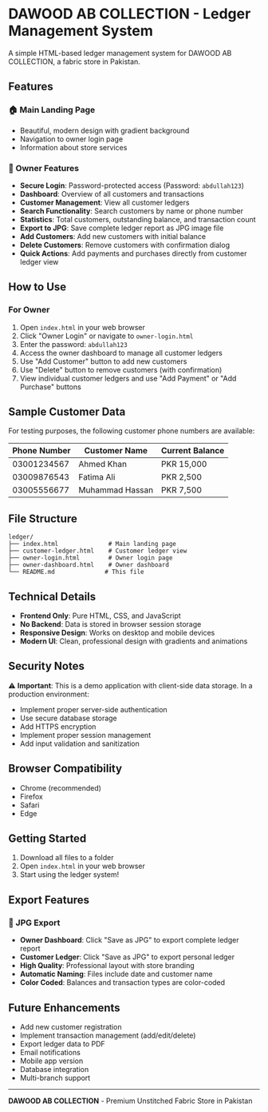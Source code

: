 # DAWOOD AB COLLECTION - Ledger Management System

A simple HTML-based ledger management system for DAWOOD AB COLLECTION, a fabric store in Pakistan.

## Features

### 🏠 Main Landing Page
- Beautiful, modern design with gradient background
- Navigation to owner login page
- Information about store services

### 👑 Owner Features
- **Secure Login**: Password-protected access (Password: `abdullah123`)
- **Dashboard**: Overview of all customers and transactions
- **Customer Management**: View all customer ledgers
- **Search Functionality**: Search customers by name or phone number
- **Statistics**: Total customers, outstanding balance, and transaction count
- **Export to JPG**: Save complete ledger report as JPG image file
- **Add Customers**: Add new customers with initial balance
- **Delete Customers**: Remove customers with confirmation dialog
- **Quick Actions**: Add payments and purchases directly from customer ledger view

## How to Use

### For Owner
1. Open `index.html` in your web browser
2. Click "Owner Login" or navigate to `owner-login.html`
3. Enter the password: `abdullah123`
4. Access the owner dashboard to manage all customer ledgers
5. Use "Add Customer" button to add new customers
6. Use "Delete" button to remove customers (with confirmation)
7. View individual customer ledgers and use "Add Payment" or "Add Purchase" buttons

## Sample Customer Data

For testing purposes, the following customer phone numbers are available:

| Phone Number | Customer Name | Current Balance |
|--------------|---------------|-----------------|
| 03001234567  | Ahmed Khan    | PKR 15,000     |
| 03009876543  | Fatima Ali    | PKR 2,500      |
| 03005556677  | Muhammad Hassan | PKR 7,500   |

## File Structure

```
ledger/
├── index.html              # Main landing page
├── customer-ledger.html    # Customer ledger view
├── owner-login.html        # Owner login page
├── owner-dashboard.html    # Owner dashboard
└── README.md              # This file
```

## Technical Details

- **Frontend Only**: Pure HTML, CSS, and JavaScript
- **No Backend**: Data is stored in browser session storage
- **Responsive Design**: Works on desktop and mobile devices
- **Modern UI**: Clean, professional design with gradients and animations

## Security Notes

⚠️ **Important**: This is a demo application with client-side data storage. In a production environment:

- Implement proper server-side authentication
- Use secure database storage
- Add HTTPS encryption
- Implement proper session management
- Add input validation and sanitization

## Browser Compatibility

- Chrome (recommended)
- Firefox
- Safari
- Edge

## Getting Started

1. Download all files to a folder
2. Open `index.html` in your web browser
3. Start using the ledger system!

## Export Features

### 📸 JPG Export
- **Owner Dashboard**: Click "Save as JPG" to export complete ledger report
- **Customer Ledger**: Click "Save as JPG" to export personal ledger
- **High Quality**: Professional layout with store branding
- **Automatic Naming**: Files include date and customer name
- **Color Coded**: Balances and transaction types are color-coded

## Future Enhancements

- Add new customer registration
- Implement transaction management (add/edit/delete)
- Export ledger data to PDF
- Email notifications
- Mobile app version
- Database integration
- Multi-branch support

---

**DAWOOD AB COLLECTION** - Premium Unstitched Fabric Store in Pakistan 